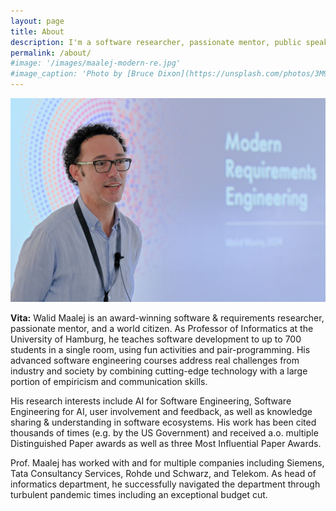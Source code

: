 ```yaml
---
layout: page
title: About
description: I'm a software researcher, passionate mentor, public speaker, tech consultant, and a world citizen. But before all of this, I'm a human with a heart and brain!
permalink: /about/
#image: '/images/maalej-modern-re.jpg'
#image_caption: 'Photo by [Bruce Dixon](https://unsplash.com/photos/3M9WJQVHzog) on [Unsplash](https://unsplash.com/)'
---
```

<div class="gallery-box">
  <div class="gallery">
    <img src="/images/maalej-modern-re.jpg" loading="lazy">
  </div>
  <!--em>Photo by <a href="https://unsplash.com/photos/TMpQ5R9mbOc" target="_blank">Caroline Hernandez</a></em-->
</div>

**Vita:** Walid Maalej is an award-winning software & requirements researcher, passionate mentor, and a world citizen. 
As Professor of Informatics at the University of Hamburg, he teaches software development to up to 700 students in a single room, using fun activities and pair-programming. His advanced software engineering courses address real challenges from industry and society by combining cutting-edge technology with a large portion of empiricism and communication skills. 

His research interests include AI for Software Engineering, Software Engineering for AI, user involvement and feedback, as well as knowledge sharing & understanding in software ecosystems. His work has been cited thousands of times (e.g. by the US Government) and received a.o. multiple Distinguished Paper awards as well as three Most Influential Paper Awards. 

Prof. Maalej has worked with and for multiple companies including Siemens, Tata Consultancy Services, Rohde und Schwarz, and Telekom. As head of informatics department, he successfully navigated the department through turbulent pandemic times including an exceptional budget cut. 


<!--div class="gallery-box">
  <div class="gallery">
    <img src="/images/103.jpg" loading="lazy">
  </div>
  <em>Photo by <a href="https://unsplash.com/photos/TMpQ5R9mbOc" target="_blank">Caroline Hernandez</a></em>
</div-->


